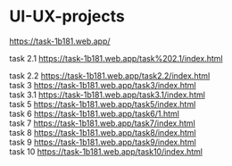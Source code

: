 # UI-UX-projects
https://task-1b181.web.app/

task 2.1 https://task-1b181.web.app/task%202.1/index.html <br>

task 2.2 https://task-1b181.web.app/task2.2/index.html <br>
task 3 https://task-1b181.web.app/task3/index.html <br>
task 3.1 https://task-1b181.web.app/task3.1/index.html <br>
task 5 https://task-1b181.web.app/task5/index.html <br>
task 6 https://task-1b181.web.app/task6/1.html <br>
task 7 https://task-1b181.web.app/task7/index.html <br>
task 8 https://task-1b181.web.app/task8/index.html <br>
task 9 https://task-1b181.web.app/task9/index.html <br>
task 10 https://task-1b181.web.app/task10/index.html <br>
